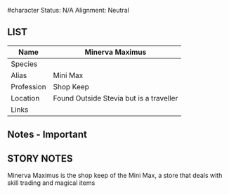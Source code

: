 #character 
Status: N/A
Alignment: Neutral

## LIST

| Name       | Minerva Maximus                         |
| ---------- | --------------------------------------- |
| Species    |                                         |
| Alias      | Mini Max                                |
| Profession | Shop Keep                               |
| Location   | Found Outside Stevia but is a traveller |
| Links      |                                         |

## Notes - Important

## STORY NOTES

Minerva Maximus is  the shop keep of the Mini Max, a store that deals with skill trading and magical items